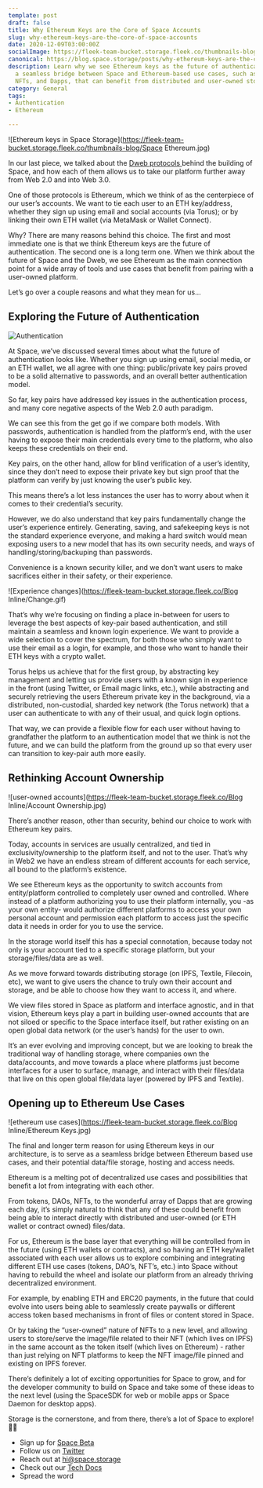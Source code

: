 ```yaml
---
template: post
draft: false
title: Why Ethereum Keys are the Core of Space Accounts
slug: why-ethereum-keys-are-the-core-of-space-accounts
date: 2020-12-09T03:00:00Z
socialImage: https://fleek-team-bucket.storage.fleek.co/thumbnails-blog/Space Ethereum.jpg
canonical: https://blog.space.storage/posts/why-ethereum-keys-are-the-core-of-space-accounts
description: Learn why we see Ethereum keys as the future of authentication, and as
  a seamless bridge between Space and Ethereum-based use cases, such as tokens, DAOs,
  NFTs, and Dapps, that can benefit from distributed and user-owned storage.
category: General
tags:
- Authentication
- Ethereum

---
```

![Ethereum keys in Space Storage](https://fleek-team-bucket.storage.fleek.co/thumbnails-blog/Space Ethereum.jpg)

In our last piece, we talked about the [Dweb protocols ](https://blog.space.storage/posts/the-dweb-protocols-behind-space)behind the building of Space, and how each of them allows us to take our platform further away from Web 2.0 and into Web 3.0.

One of those protocols is Ethereum, which we think of as the centerpiece of our user’s accounts. We want to tie each user to an ETH key/address, whether they sign up using email and social accounts (via Torus); or by linking their own ETH wallet (via MetaMask or Wallet Connect).

Why? There are many reasons behind this choice. The first and most immediate one is that we think Ethereum keys are the future of authentication. The second one is a long term one. When we think about the future of Space and the Dweb, we see Ethereum as the main connection point for a wide array of tools and use cases that benefit from pairing with a user-owned platform.

Let’s go over a couple reasons and what they mean for us…

## Exploring the Future of Authentication

![Authentication](https://fleek-team-bucket.storage.fleek.co/Blog%20Inline/Enter%20Password.gif)

At Space, we’ve discussed several times about what the future of authentication looks like. Whether you sign up using email, social media, or an ETH wallet, we all agree with one thing: public/private key pairs proved to be a solid alternative to passwords, and an overall better authentication model.

So far, key pairs have addressed key issues in the authentication process, and many core negative aspects of the Web 2.0 auth paradigm.

We can see this from the get go if we compare both models. With passwords, authentication is handled from the platform’s end, with the user having to expose their main credentials every time to the platform, who also keeps these credentials on their end.

Key pairs, on the other hand, allow for blind verification of a user’s identity, since they don’t need to expose their private key but sign proof that the platform can verify by just knowing the user’s public key.

This means there’s a lot less instances the user has to worry about when it comes to their credential’s security.

However, we do also understand that key pairs fundamentally change the user’s experience entirely. Generating, saving, and safekeeping keys is not the standard experience everyone, and making a hard switch would mean exposing users to a new model that has its own security needs, and ways of handling/storing/backuping than passwords.

Convenience is a known security killer, and we don’t want users to make sacrifices either in their safety, or their experience.

![Experience changes](https://fleek-team-bucket.storage.fleek.co/Blog Inline/Change.gif)

That’s why we’re focusing on finding a place in-between for users to leverage the best aspects of key-pair based authentication, and still maintain a seamless and known login experience. We want to provide a wide selection to cover the spectrum, for both those who simply want to use their email as a login, for example, and those who want to handle their ETH keys with a crypto wallet.

Torus helps us achieve that for the first group, by abstracting key management and letting us provide users with a known sign in experience in the front (using Twitter, or Email magic links, etc.), while abstracting and securely retrieving the users Ethereum private key in the background, via a distributed, non-custodial, sharded key network (the Torus network) that a user can authenticate to with any of their usual, and quick login options.

That way, we can provide a flexible flow for each user without having to grandfather the platform to an authentication model that we think is not the future, and we can build the platform from the ground up so that every user can transition to key-pair auth more easily.

## Rethinking Account Ownership

![user-owned accounts](https://fleek-team-bucket.storage.fleek.co/Blog Inline/Account Ownership.jpg)

There’s another reason, other than security, behind our choice to work with Ethereum key pairs.

Today, accounts in services are usually centralized, and tied in exclusivity/ownership to the platform itself, and not to the user. That’s why in Web2 we have an endless stream of different accounts for each service, all bound to the platform’s existence.

We see Ethereum keys as the opportunity to switch accounts from entity/platform controlled to completely user owned and controlled. Where instead of a platform authorizing you to use their platform internally, you -as your own entity- would authorize different platforms to access your own personal account and permission each platform to access just the specific data it needs in order for you to use the service.

In the storage world itself this has a special connotation, because today not only is your account tied to a specific storage platform, but your storage/files/data are as well.

As we move forward towards distributing storage (on IPFS, Textile, Filecoin, etc), we want to give users the chance to truly own their account and storage, and be able to choose how they want to access it, and where.

We view files stored in Space as platform and interface agnostic, and in that vision, Ethereum keys play a part in building user-owned accounts that are not siloed or specific to the Space interface itself, but rather existing on an open global data network (or the user’s hands) for the user to own.

It’s an ever evolving and improving concept, but we are looking to break the traditional way of handling storage, where companies own the data/accounts, and move towards a place where platforms just become interfaces for a user to surface, manage, and interact with their files/data that live on this open global file/data layer (powered by IPFS and Textile).

## Opening up to Ethereum Use Cases

![ethereum use cases](https://fleek-team-bucket.storage.fleek.co/Blog Inline/Ethereum Keys.jpg)

The final and longer term reason for using Ethereum keys in our architecture, is to serve as a seamless bridge between Ethereum based use cases, and their potential data/file storage, hosting and access needs.

Ethereum is a melting pot of decentralized use cases and possibilities that benefit a lot from integrating with each other.

From tokens, DAOs, NFTs, to the wonderful array of Dapps that are growing each day, it’s simply natural to think that any of these could benefit from being able to interact directly with distributed and user-owned (or ETH wallet or contract owned) files/data.

For us, Ethereum is the base layer that everything will be controlled from in the future (using ETH wallets or contracts), and so having an ETH key/wallet associated with each user allows us to explore combining and integrating different ETH use cases (tokens, DAO’s, NFT’s, etc.) into Space without having to rebuild the wheel and isolate our platform from an already thriving decentralized environment.

For example, by enabling ETH and ERC20 payments, in the future that could evolve into users being able to seamlessly create paywalls or different access token based mechanisms in front of files or content stored in Space.

Or by taking the “user-owned” nature of NFTs to a new level, and allowing users to store/serve the image/file related to their NFT (which lives on IPFS) in the same account as the token itself (which lives on Ethereum) - rather than just relying on NFT platforms to keep the NFT image/file pinned and existing on IPFS forever.

There’s definitely a lot of exciting opportunities for Space to grow, and for the developer community to build on Space and take some of these ideas to the next level (using the SpaceSDK for web or mobile apps or Space Daemon for desktop apps).

Storage is the cornerstone, and from there, there’s a lot of Space to explore! 🚀🚀

* Sign up for [Space Beta](https://space.storage/)
* Follow us on [Twitter](https://twitter.com/spacestorage)
* Reach out at hi@space.storage
* Check out our [Tech Docs](https://docs.fleek.co/space-daemon/overview/)
* Spread the word